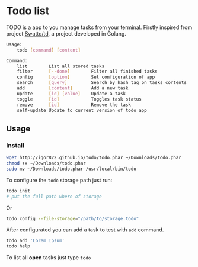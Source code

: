 # Todo list

TODO is a app to you manage tasks from your terminal.
Firstly inspired from project [Swatto/td](https://github.com/Swatto/td), a project developed in Golang.

```bash
Usage:
    todo [command] [content]

Command:
    list	    List all stored tasks
    filter      [--done]        Filter all finished tasks
    config      [option]	    Set configuration of app
    search      [query]         Search by hash tag on tasks contents
    add         [content]       Add a new task
    update      [id] [value]	Update a task
    toggle      [id]		    Toggles task status
    remove      [id]		    Remove the task
    self-update Update to current version of todo app

```

## Usage

### Install

```bash
wget http://igor822.github.io/todo/todo.phar ~/Downloads/todo.phar
chmod +x ~/Downloads/todo.phar
sudo mv ~/Downloads/todo.phar /usr/local/bin/todo
```

To configure the `todo` storage path just run:

```bash
todo init
# put the full path where of storage
```

Or

```bash
todo config --file-storage="/path/to/storage.todo"
```

After configurated you can add a task to test with `add` command.

```bash
todo add 'Lorem Ipsum'
todo help
```

To list all **open** tasks just type `todo`
